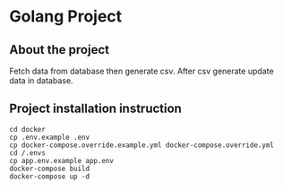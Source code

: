 # Golang Project
## About the project
Fetch data from database then generate csv. After csv generate update data in database.

## Project installation instruction

    cd docker
    cp .env.example .env
    cp docker-compose.override.example.yml docker-compose.override.yml
    cd /.envs
    cp app.env.example app.env
    docker-compose build
    docker-compose up -d
